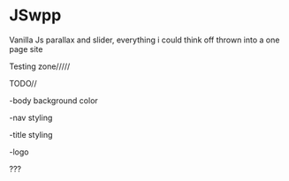 # JSwpp
Vanilla Js parallax and slider, everything i could think off thrown into a one page site

Testing zone/////

TODO//

-body background color

-nav styling

-title styling

-logo

???

